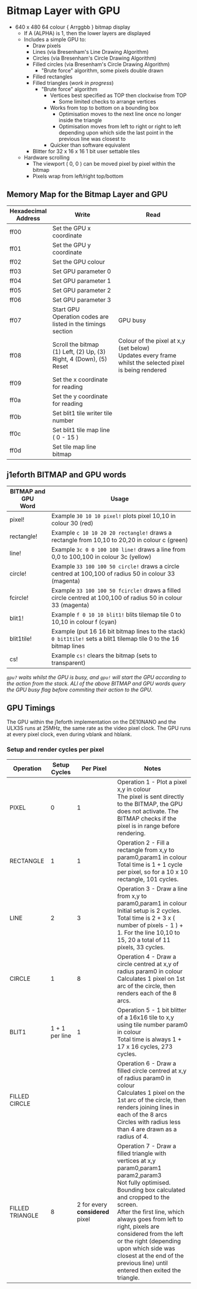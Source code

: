 # Bitmap Layer with GPU

* 640 x 480 64 colour { Arrggbb } bitmap display
    * If A (ALPHA) is 1, then the lower layers are displayed
    * Includes a simple GPU to:
        * Draw pixels
        * Lines (via Bresenham's Line Drawing Algorithm)
        * Circles (via Bresenham's Circle Drawing Algorithm)
        * Filled circles (via Bresenham's Circle Drawing Algorithm)
            * "Brute force" algorithm, some pixels double drawn
        * Filled rectangles
        * Filled triangles (_work in progress_)
            * "Brute force" algorithm
                * Vertices best specified as TOP then clockwise from TOP
                    * Some limited checks to arrange vertices
                * Works from top to bottom on a bounding box
                    * Optimisation moves to the next line once no longer inside the triangle
                    * Optimisation moves from left to right or right to left depending upon which side the last point in the previous line was closest to
                * Quicker than software equivalent
        * Blitter for 32 x 16 x 16 1 bit user settable tiles
    * Hardware scrolling
        * The viewport ( 0, 0 ) can be moved pixel by pixel within the bitmap
        * Pixels wrap from left/right top/bottom

## Memory Map for the Bitmap Layer and GPU

Hexadecimal<br>Address | Write | Read
----- | ----- | -----
ff00 | Set the GPU x coordinate |
ff01 | Set the GPU y coordinate |
ff02 | Set the GPU colour |
ff03 | Set GPU parameter 0 |
ff04 | Set GPU parameter 1 |
ff05 | Set GPU parameter 2 |
ff06 | Set GPU parameter 3 |
ff07 | Start GPU<br>Operation codes are listed in the timings section | GPU busy
ff08 | Scroll the bitmap<br>(1) Left, (2) Up, (3) Right, 4 (Down), (5) Reset | Colour of the pixel at x,y (set below)<br>Updates every frame whilst the selected pixel is being rendered
ff09 | Set the x coordinate for reading |
ff0a | Set the y coordinate for reading |
ff0b | Set blit1 tile writer tile number |
ff0c | Set blit1 tile map line ( 0 - 15 ) |
ff0d | Set tile map line bitmap |

## j1eforth BITMAP and GPU words

BITMAP and GPU<br>Word | Usage
----- | -----
pixel! | Example ```30 10 10 pixel!``` plots pixel 10,10 in colour 30 (red)
rectangle! | Example ```c 10 10 20 20 rectangle!``` draws a rectangle from 10,10 to 20,20 in colour c (green)
line! | Example ```3c 0 0 100 100 line!``` draws a line from 0,0 to 100,100 in colour 3c (yellow)
circle! | Example ```33 100 100 50 circle!``` draws a circle centred at 100,100 of radius 50 in colour 33 (magenta)
fcircle! | Example ```33 100 100 50 fcircle!``` draws a filled circle centred at 100,100 of radius 50 in colour 33 (magenta)
blit1! | Example ```f 0 10 10 blit1!``` blits tilemap tile 0 to 10,10 in colour f (cyan)
blit1tile! | Example (put 16 16 bit bitmap lines to the stack) ```0 bit1tile!``` sets a blit1 tilemap tile 0 to the 16 bitmap lines
cs! | Example ```cs!``` clears the bitmap (sets to transparent)

_```gpu?``` waits whilst the GPU is busy, and ```gpu!``` will start the GPU according to the action from the stack. ALl of the above BITMAP and GPU words query the GPU busy flag before commiting their action to the GPU_.

## GPU Timings

The GPU within the j1eforth implementation on the DE10NANO and the ULX3S runs at 25MHz, the same rate as the video pixel clock. The GPU runs at every pixel clock, even during vblank and hblank.

### Setup and render cycles per pixel

Operation | Setup Cycles | Per Pixel | Notes
---- | ---- | ----- | -----
PIXEL | 0 | 1 | Operation 1 - Plot a pixel x,y in colour<br>The pixel is sent directly to the BITMAP, the GPU does not activate. The BITMAP checks if the pixel is in range before rendering.
RECTANGLE | 1 | 1 | Operation 2 - Fill a rectangle from x,y to param0,param1 in colour<br>Total time is 1 + 1 cycle per pixel, so for a 10 x 10 rectangle, 101 cycles.
LINE | 2 | 3 | Operation 3 - Draw a line from x,y to param0,param1 in colour<br>Initial setup is 2 cycles. Total time is 2 + 3 x ( number of pixels - 1 ) + 1. For the line 10,10 to 15, 20 a total of 11 pixels, 33 cycles.
CIRCLE | 1 | 8 | Operation 4 - Draw a circle centred at x,y of radius param0 in colour<br>Calculates 1 pixel on 1st arc of the circle, then renders each of the 8 arcs.
BLIT1 | 1 + 1 per line | 1 | Operation 5 - 1 bit blitter of a 16x16 tile to x,y using tile number param0 in colour<br>Total time is always 1 + 17 x 16 cycles, 273 cycles.
FILLED CIRCLE | | | Operation 6 - Draw a filled circle centred at x,y of radius param0 in colour<br>Calculates 1 pixel on the 1st arc of the circle, then renders joining lines in each of the 8 arcs<br>Circles with radius less than 4 are drawn as a radius of 4.
FILLED TRIANGLE | 8 | 2 for every **considered** pixel | Operation 7 - Draw a filled triangle with vertices at x,y param0,param1 param2,param3<br>Not fully optimised. Bounding box calculated and cropped to the screen.<br>After the first line, which always goes from left to right, pixels are considered from the left or the right (depending upon which side was closest at the end of the previous line) until entered then exited the triangle.
